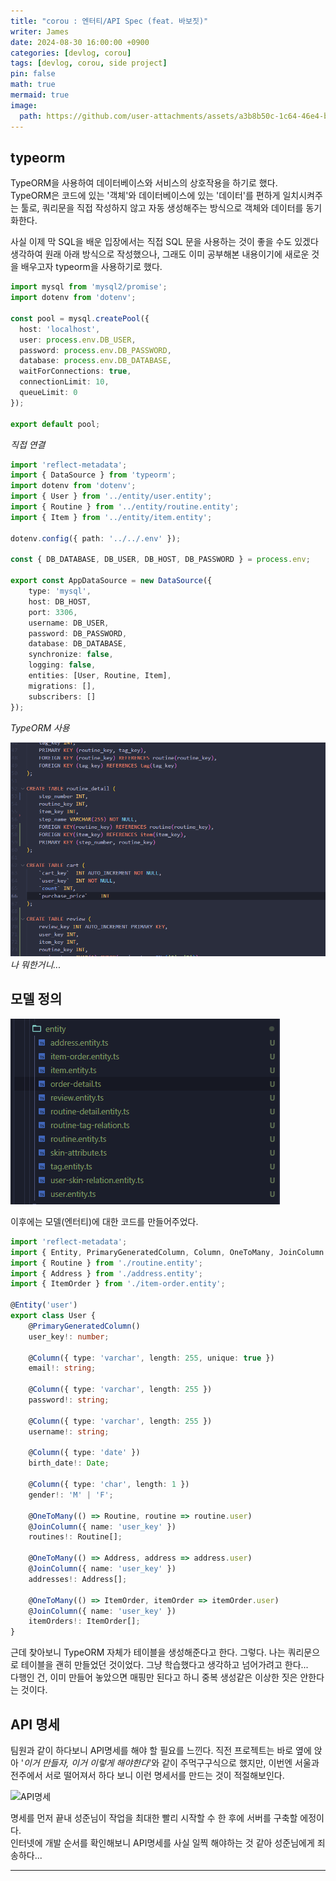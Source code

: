 ```yaml
---
title: "corou : 엔터티/API Spec (feat. 바보짓)"
writer: James
date: 2024-08-30 16:00:00 +0900
categories: [devlog, corou]
tags: [devlog, corou, side project]
pin: false
math: true
mermaid: true
image:
  path: https://github.com/user-attachments/assets/a3b8b50c-1c64-46e4-b24d-3d4f043dbfc7
---
```


## typeorm

TypeORM을 사용하여 데이터베이스와 서비스의 상호작용을 하기로 했다.  
TypeORM은 코드에 있는 '객체'와 데이터베이스에 있는 '데이터'를 편하게 일치시켜주는 툴로, 쿼리문을 직접 작성하지 않고 자동 생성해주는 방식으로 객체와 데이터를 동기화한다.  

사실 이제 막 SQL을 배운 입장에서는 직접 SQL 문을 사용하는 것이 좋을 수도 있겠다 생각하여 원래 아래 방식으로 작성했으나, 그래도 이미 공부해본 내용이기에 새로운 것을 배우고자 typeorm을 사용하기로 했다.  

```typescript
import mysql from 'mysql2/promise';
import dotenv from 'dotenv';

const pool = mysql.createPool({
  host: 'localhost',        
  user: process.env.DB_USER,     
  password: process.env.DB_PASSWORD, 
  database: process.env.DB_DATABASE, 
  waitForConnections: true, 
  connectionLimit: 10,      
  queueLimit: 0             
});

export default pool;
```
*직접 연결*  

```typescript
import 'reflect-metadata';
import { DataSource } from 'typeorm';
import dotenv from 'dotenv';
import { User } from '../entity/user.entity';
import { Routine } from '../entity/routine.entity';
import { Item } from '../entity/item.entity';

dotenv.config({ path: '../../.env' });

const { DB_DATABASE, DB_USER, DB_HOST, DB_PASSWORD } = process.env;

export const AppDataSource = new DataSource({
    type: 'mysql',
    host: DB_HOST,
    port: 3306,
    username: DB_USER,
    password: DB_PASSWORD,
    database: DB_DATABASE,
    synchronize: false, 
    logging: false,
    entities: [User, Routine, Item], 
    migrations: [],
    subscribers: []
});
```
*TypeORM 사용*  

![나 뭐했니.](/images/2024-08-30-23-54-21.png)
*나 뭐한거니...*

## 모델 정의

![엔터티](/images/2024-08-30-23-20-22.png)  

이후에는 모델(엔터티)에 대한 코드를 만들어주었다.  

```typescript
import 'reflect-metadata';
import { Entity, PrimaryGeneratedColumn, Column, OneToMany, JoinColumn } from 'typeorm';
import { Routine } from './routine.entity';
import { Address } from './address.entity';
import { ItemOrder } from './item-order.entity';

@Entity('user')
export class User {
    @PrimaryGeneratedColumn()
    user_key!: number;

    @Column({ type: 'varchar', length: 255, unique: true })
    email!: string;

    @Column({ type: 'varchar', length: 255 })
    password!: string;

    @Column({ type: 'varchar', length: 255 })
    username!: string;

    @Column({ type: 'date' })
    birth_date!: Date;

    @Column({ type: 'char', length: 1 })
    gender!: 'M' | 'F';

    @OneToMany(() => Routine, routine => routine.user)
    @JoinColumn({ name: 'user_key' })
    routines!: Routine[];

    @OneToMany(() => Address, address => address.user)
    @JoinColumn({ name: 'user_key' })
    addresses!: Address[];

    @OneToMany(() => ItemOrder, itemOrder => itemOrder.user)
    @JoinColumn({ name: 'user_key' })
    itemOrders!: ItemOrder[];
}
```

근데 찾아보니 TypeORM 자체가 테이블을 생성해준다고 한다. 그렇다. 나는 쿼리문으로 테이블을 괜히 만들었던 것이었다. 그냥 학습했다고 생각하고 넘어가려고 한다...  
다행인 건, 이미 만들어 놓았으면 매핑만 된다고 하니 중복 생성같은 이상한 짓은 안한다는 것이다.  

## API 명세  

팀원과 같이 하다보니 API명세를 해야 할 필요를 느낀다. 직전 프로젝트는 바로 옆에 앉아 '*이거 만들자, 이거 이렇게 해야한다*'와 같이 주먹구구식으로 했지만, 이번엔 서울과 전주에서 서로 떨어져서 하다 보니 이런 명세서를 만드는 것이 적절해보인다.  

![API명세](/images/images/2024-08-30-23-46-35.png)  

명세를 먼저 끝내 성준님이 작업을 최대한 빨리 시작할 수 한 후에 서버를 구축할 에정이다.  
인터넷에 개발 순서를 확인해보니 API명세를 사실 일찍 해야하는 것 같아 성준님에게 죄송하다...  

---